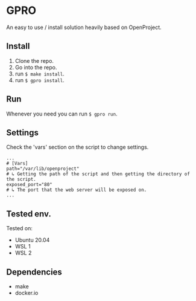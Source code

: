 # GPRO
An easy to use / install solution heavily based on OpenProject.

## Install
1. Clone the repo.
2. Go into the repo.
3. run ```$ make install```.
4. run ```$ gpro install```.

## Run
Whenever you need you can run ```$ gpro run```.

## Settings
Check the 'vars' section on the script to change settings.
```
...
# [Vars]
path="/var/lib/openproject"
# ↳ Getting the path of the script and then getting the directory of the script.
exposed_port="80"
# ↳ The port that the web server will be exposed on.
...
```

## Tested env.
Tested on:
  - Ubuntu 20.04
  - WSL 1
  - WSL 2

## Dependencies
- make
- docker.io
